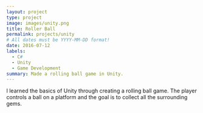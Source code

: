 ```yaml
---
layout: project
type: project
image: images/unity.png
title: Roller Ball
permalink: projects/unity
# All dates must be YYYY-MM-DD format!
date: 2016-07-12
labels:
  - C#
  - Unity
  - Game Development
summary: Made a rolling ball game in Unity.
---
```


I learned the basics of Unity through creating a rolling ball game. The player controls a ball on a platform and the goal is to collect all the surrounding gems.

